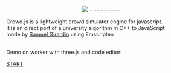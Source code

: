 <p align="center"><img src="http://lo-th.github.io/Crowd.lab/textures/logo.png"/>
=========

Crowd.js is a lightweight crowd simulator engine for javascript.<br>
It is an direct port of a university algorithm in C++ to JavaScript<br>
made by [Samuel Girardin](http://www.visualiser.fr) using Emscripten<br>
<br>


Demo on worker with three.js and code editor:

[START](http://lo-th.github.io/Crowd.lab/index.html)</p>